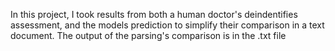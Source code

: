In this project, I took results from both a human doctor's deindentifies assessment, and the models prediction to simplify their comparison in a text document. The output of the parsing's comparison is in the .txt file
